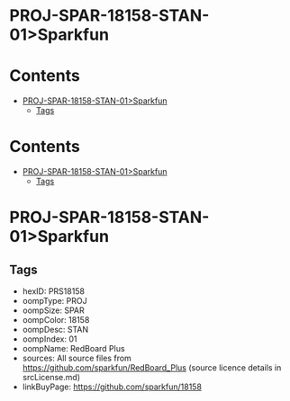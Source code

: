 
PROJ-SPAR-18158-STAN-01>Sparkfun
================================

Contents
========

* [PROJ-SPAR-18158-STAN-01>Sparkfun](#proj-spar-18158-stan-01sparkfun)
	* [Tags](#tags)

Contents
========

* [PROJ-SPAR-18158-STAN-01>Sparkfun](#proj-spar-18158-stan-01sparkfun)
	* [Tags](#tags)

# PROJ-SPAR-18158-STAN-01>Sparkfun

## Tags

- hexID: PRS18158
- oompType: PROJ
- oompSize: SPAR
- oompColor: 18158
- oompDesc: STAN
- oompIndex: 01
- oompName: RedBoard Plus
- sources: All source files from https://github.com/sparkfun/RedBoard_Plus (source licence details in srcLicense.md)
- linkBuyPage: https://github.com/sparkfun/18158

